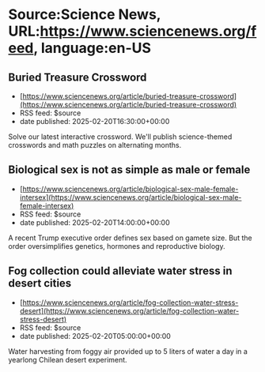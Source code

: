 # Source:Science News, URL:https://www.sciencenews.org/feed, language:en-US

## Buried Treasure Crossword
 - [https://www.sciencenews.org/article/buried-treasure-crossword](https://www.sciencenews.org/article/buried-treasure-crossword)
 - RSS feed: $source
 - date published: 2025-02-20T16:30:00+00:00

Solve our latest interactive crossword. 
We'll publish science-themed crosswords and math puzzles on alternating months.

## Biological sex is not as simple as male or female
 - [https://www.sciencenews.org/article/biological-sex-male-female-intersex](https://www.sciencenews.org/article/biological-sex-male-female-intersex)
 - RSS feed: $source
 - date published: 2025-02-20T14:00:00+00:00

A recent Trump executive order defines sex based on gamete size. But the order oversimplifies genetics, hormones and reproductive biology.

## Fog collection could alleviate water stress in desert cities
 - [https://www.sciencenews.org/article/fog-collection-water-stress-desert](https://www.sciencenews.org/article/fog-collection-water-stress-desert)
 - RSS feed: $source
 - date published: 2025-02-20T05:00:00+00:00

Water harvesting from foggy air provided up to 5 liters of water a day in a yearlong Chilean desert experiment.


